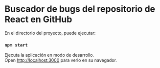 # Buscador de bugs del repositorio de React en GitHub


En el directorio del proyecto, puede ejecutar:

### `npm start`

Ejecuta la aplicación en modo de desarrollo.\
Open [http://localhost:3000](http://localhost:3000) para verlo en su navegador.

